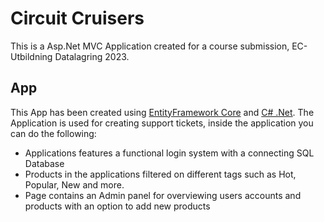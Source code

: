 # Circuit Cruisers

This is a Asp.Net MVC Application created for a course submission, EC-Utbildning Datalagring 2023.

## App

This App has been created using [EntityFramework Core](https://learn.microsoft.com/en-us/ef/core/get-started/overview/first-app?tabs=netcore-cli) and [C# .Net](https://dotnet.microsoft.com/en-us/). The Application is used for creating support tickets, inside the application you can do the following:

* Applications features a functional login system with a connecting SQL Database
* Products in the applications filtered on different tags such as Hot, Popular, New and more.
* Page contains an Admin panel for overviewing users accounts and products with an option to add new products
